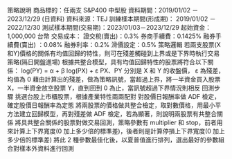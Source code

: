 策略說明
  商品標的：任兩支 S&P400 中型股
  資料期間：2019/01/02 －2023/12/29 (日資料)
  資料來源：TEJ
  訓練樣本期間(形成期)： 2019/01/02 －2022/12/30
  測試樣本期間(交易期)：2023/01/03－2023/12/29
  起始資金：1,000,000 台幣
  交易成本：	
  證交稅(賣出)：0.3%
  券商手續費：0.1425%
  融券手續費(賣出) ：0.08%
  融券利率：0.2%
  滑價設定：0.5%
策略邏輯
  若兩支股票(X和Y)價格的關係有均值回歸的特性，則可在殘差觸碰到上界或是下界時執行交易策略(隔日開盤進場)
  根據共整合模型，具有均值回歸特性的股票將符合以下關係：
	  log(PY) = α + β log(PX) + ε
  PX、PY 分別是 X 和 Y 的收盤價， ε 為殘差，均值為 0
  藉由計算出的殘差，做為策略訊號，當超過上界，將一半資金買入股票 X，一半資金放空股票 Y，直到回到 0 為止，當訊號超過下界情況則相反
回測步驟
  挑選台股上市櫃股票，根據產業特性兩兩配對
  對股價日報酬率做 ADF 檢定，確定股價日報酬率為定態
  將兩股票的價格做共整合檢定，取對數價格，用最小平方法建立回歸模型，再對殘差做 ADF 檢定，若為顯著，則說明兩股票有共整合關係
  將具共整合關係的股票對做交易回測，策略參數有 multiplier 和 stop，前者用來計算上下界寬度(0 加上多少倍的標準差)，後者則是計算停損上下界寬度(0 加上多少倍的標準差)
  將此 2 種參數最佳化後，以夏普值進行排列，選出最好的參數組合對樣本外資料進行回測
